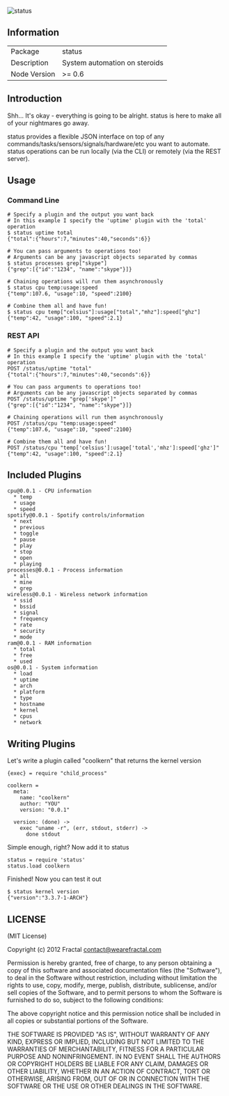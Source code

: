 ![status](https://secure.travis-ci.org/wearefractal/status.png?branch=master)

## Information

<table>
<tr>
<td>Package</td><td>status</td>
</tr>
<tr>
<td>Description</td>
<td>System automation on steroids</td>
</tr>
<tr>
<td>Node Version</td>
<td>>= 0.6</td>
</tr>
</table>

## Introduction

Shh... It's okay - everything is going to be alright. status is here to make all of your nightmares go away. 

status provides a flexible JSON interface on top of any commands/tasks/sensors/signals/hardware/etc you want to automate. status operations can be run locally (via the CLI) or remotely (via the REST server).

## Usage

### Command Line

```
# Specify a plugin and the output you want back
# In this example I specify the 'uptime' plugin with the 'total' operation
$ status uptime total
{"total":{"hours":7,"minutes":40,"seconds":6}}

# You can pass arguments to operations too!
# Arguments can be any javascript objects separated by commas
$ status processes grep["skype"]
{"grep":[{"id":"1234", "name":"skype"}]}

# Chaining operations will run them asynchronously
$ status cpu temp:usage:speed
{"temp":107.6, "usage":10, "speed":2100}

# Combine them all and have fun!
$ status cpu temp["celsius"]:usage["total","mhz"]:speed["ghz"]
{"temp":42, "usage":100, "speed":2.1}
```

### REST API

```
# Specify a plugin and the output you want back
# In this example I specify the 'uptime' plugin with the 'total' operation
POST /status/uptime "total"
{"total":{"hours":7,"minutes":40,"seconds":6}}

# You can pass arguments to operations too!
# Arguments can be any javascript objects separated by commas
POST /status/uptime "grep['skype']"
{"grep":[{"id":"1234", "name":"skype"}]}

# Chaining operations will run them asynchronously
POST /status/cpu "temp:usage:speed"
{"temp":107.6, "usage":10, "speed":2100}

# Combine them all and have fun!
POST /status/cpu "temp['celsius']:usage['total','mhz']:speed['ghz']"
{"temp":42, "usage":100, "speed":2.1}
```

## Included Plugins

```
cpu@0.0.1 - CPU information
  * temp
  * usage
  * speed
spotify@0.0.1 - Spotify controls/information
  * next
  * previous
  * toggle
  * pause
  * play
  * stop
  * open
  * playing
processes@0.0.1 - Process information
  * all
  * mine
  * grep
wireless@0.0.1 - Wireless network information
  * ssid
  * bssid
  * signal
  * frequency
  * rate
  * security
  * mode
ram@0.0.1 - RAM information
  * total
  * free
  * used
os@0.0.1 - System information
  * load
  * uptime
  * arch
  * platform
  * type
  * hostname
  * kernel
  * cpus
  * network

```

## Writing Plugins

Let's write a plugin called "coolkern" that returns the kernel version

```coffee-script
{exec} = require "child_process"

coolkern =
  meta:
    name: "coolkern"
    author: "YOU"
    version: "0.0.1"

  version: (done) ->
    exec "uname -r", (err, stdout, stderr) ->
      done stdout
```

Simple enough, right? Now add it to status 

```coffee-script
status = require 'status'
status.load coolkern
```

Finished! Now you can test it out

```
$ status kernel version
{"version":"3.3.7-1-ARCH"}
```

## LICENSE

(MIT License)

Copyright (c) 2012 Fractal <contact@wearefractal.com>

Permission is hereby granted, free of charge, to any person obtaining
a copy of this software and associated documentation files (the
"Software"), to deal in the Software without restriction, including
without limitation the rights to use, copy, modify, merge, publish,
distribute, sublicense, and/or sell copies of the Software, and to
permit persons to whom the Software is furnished to do so, subject to
the following conditions:

The above copyright notice and this permission notice shall be
included in all copies or substantial portions of the Software.

THE SOFTWARE IS PROVIDED "AS IS", WITHOUT WARRANTY OF ANY KIND,
EXPRESS OR IMPLIED, INCLUDING BUT NOT LIMITED TO THE WARRANTIES OF
MERCHANTABILITY, FITNESS FOR A PARTICULAR PURPOSE AND
NONINFRINGEMENT. IN NO EVENT SHALL THE AUTHORS OR COPYRIGHT HOLDERS BE
LIABLE FOR ANY CLAIM, DAMAGES OR OTHER LIABILITY, WHETHER IN AN ACTION
OF CONTRACT, TORT OR OTHERWISE, ARISING FROM, OUT OF OR IN CONNECTION
WITH THE SOFTWARE OR THE USE OR OTHER DEALINGS IN THE SOFTWARE.
